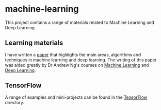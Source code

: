 # machine-learning

This project contains a range of materials related to Machine Learning and Deep 
Learning.

## Learning materials
I have written a [paper](notes/an_introduction_to_machine_learning.pdf) that 
highlights the main areas, algorithms and techniques in machine learning and 
deep learning. The writing of this paper was aided greatly by Dr Andrew Ng's 
courses on [Machine Learning](https://www.coursera.org/learn/machine-learning) 
and [Deep Learning](https://www.coursera.org/specializations/deep-learning?).

## TensorFlow
A range of examples and mini-projects can be found in the 
[TensorFlow](tensorflow) directory.
